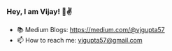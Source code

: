 ### Hey, I am Vijay! 👋✌️
<!--
**vjgpt/vjgpt** is a ✨ _special_ ✨ repository because its `README.md` (this file) appears on your GitHub profile.

Here are some ideas to get you started:

- 🔭 I’m currently working on ...
- 🌱 I’m currently learning ...
- 👯 I’m looking to collaborate on ...
- 🤔 I’m looking for help with ...
- 💬 Ask me about ...
- 📫 How to reach me: vjgupta57@gmail.com
- 😄 Pronouns: he/him
- ⚡ Fun fact: ...
-->

- 📚 Medium Blogs: https://medium.com/@vjgupta57
- 📫 How to reach me: vjgupta57@gmail.com
